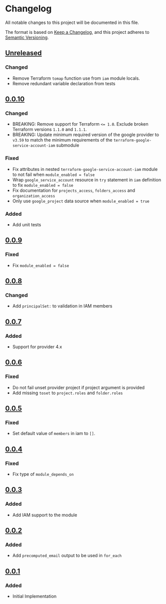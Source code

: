 # Changelog

All notable changes to this project will be documented in this file.

The format is based on [Keep a Changelog](https://keepachangelog.com/en/1.0.0/),
and this project adheres to [Semantic Versioning](https://semver.org/spec/v2.0.0.html).

## [Unreleased]

### Changed

- Remove Terraform `tomap` function use from `iam` module locals.
- Remove redundant variable declaration from tests

## [0.0.10]

### Changed

- BREAKING: Remove support for Terraform `<= 1.0`. Exclude broken Terraform versions `1.1.0` and `1.1.1`.
- BREAKING: Update minimum required version of the google provider to `v3.59` to match the minimum requirements of the `terraform-google-service-account-iam` submodule

### Fixed

- Fix attributes in nested `terraform-google-service-account-iam` module to not fail when `module_enabled = false`
- Wrap `google_service_account` resource in `try` statement in `iam` definition to fix `module_enabled = false`
- Fix documentation for `projects_access`, `folders_access` and `organization_access`
- Only use `google_project` data source when `module_enabled = true`

### Added

- Add unit tests

## [0.0.9]

### Fixed

- Fix `module_enabled = false`

## [0.0.8]

### Changed

- Add `principalSet:` to validation in IAM members

## [0.0.7]

### Added

- Support for provider 4.x

## [0.0.6]

### Fixed

- Do not fail unset provider project if project argument is provided
- Add missing `toset` to `project.roles` and `folder.roles`

## [0.0.5]

### Fixed

- Set default value of `members` in iam to `[]`.

## [0.0.4]

### Fixed

- Fix type of `module_depends_on`

## [0.0.3]

### Added

- Add IAM support to the module
## [0.0.2]

### Added

- Add `precomputed_email` output to be used in `for_each`

## [0.0.1]

### Added

- Initial Implementation

[unreleased]: https://github.com/mineiros-io/terraform-google-service-account/compare/v0.0.10...HEAD
[0.0.10]: https://github.com/mineiros-io/terraform-google-service-account/compare/v0.0.9...v0.0.10
[0.0.9]: https://github.com/mineiros-io/terraform-google-service-account/compare/v0.0.8...v0.0.9
[0.0.8]: https://github.com/mineiros-io/terraform-google-service-account/compare/v0.0.7...v0.0.8
[0.0.7]: https://github.com/mineiros-io/terraform-google-service-account/compare/v0.0.6...v0.0.7
[0.0.6]: https://github.com/mineiros-io/terraform-google-service-account/compare/v0.0.5...v0.0.6
[0.0.5]: https://github.com/mineiros-io/terraform-google-service-account/compare/v0.0.4...v0.0.5
[0.0.4]: https://github.com/mineiros-io/terraform-google-service-account/compare/v0.0.3...v0.0.4
[0.0.3]: https://github.com/mineiros-io/terraform-google-service-account/compare/v0.0.2...v0.0.3
[0.0.2]: https://github.com/mineiros-io/terraform-google-service-account/compare/v0.0.1...v0.0.2
[0.0.1]: https://github.com/mineiros-io/terraform-google-service-account/releases/tag/v0.0.1
